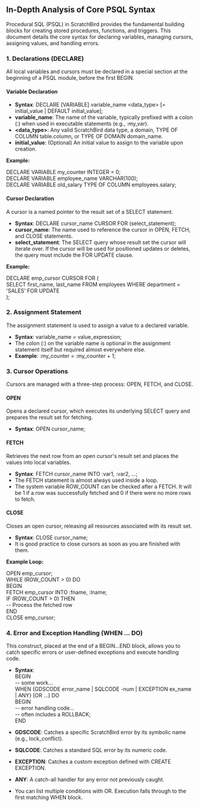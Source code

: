 ## **In-Depth Analysis of Core PSQL Syntax**

Procedural SQL (PSQL) in ScratchBird provides the fundamental building blocks for creating stored procedures, functions, and triggers. This document details the core syntax for declaring variables, managing cursors, assigning values, and handling errors.

### **1\. Declarations (DECLARE)**

All local variables and cursors must be declared in a special section at the beginning of a PSQL module, before the first BEGIN.

#### **Variable Declaration**

* **Syntax**: DECLARE \[VARIABLE\] variable\_name \<data\_type\> \[= initial\_value | DEFAULT initial\_value\];  
* **variable\_name**: The name of the variable, typically prefixed with a colon (:) when used in executable statements (e.g., :my\_var).  
* **\<data\_type\>**: Any valid ScratchBird data type, a domain, TYPE OF COLUMN table.column, or TYPE OF DOMAIN domain\_name.  
* **initial\_value**: (Optional) An initial value to assign to the variable upon creation.

**Example:**

DECLARE VARIABLE my\_counter INTEGER \= 0;  
DECLARE VARIABLE employee\_name VARCHAR(100);  
DECLARE VARIABLE old\_salary TYPE OF COLUMN employees.salary;

#### **Cursor Declaration**

A cursor is a named pointer to the result set of a SELECT statement.

* **Syntax**: DECLARE cursor\_name CURSOR FOR (select\_statement);  
* **cursor\_name**: The name used to reference the cursor in OPEN, FETCH, and CLOSE statements.  
* **select\_statement**: The SELECT query whose result set the cursor will iterate over. If the cursor will be used for positioned updates or deletes, the query must include the FOR UPDATE clause.

**Example:**

DECLARE emp\_cursor CURSOR FOR (  
  SELECT first\_name, last\_name FROM employees WHERE department \= 'SALES' FOR UPDATE  
);

### **2\. Assignment Statement**

The assignment statement is used to assign a value to a declared variable.

* **Syntax**: variable\_name \= value\_expression;  
* The colon (:) on the variable name is optional in the assignment statement itself but required almost everywhere else.  
* **Example**: :my\_counter \= :my\_counter \+ 1;

### **3\. Cursor Operations**

Cursors are managed with a three-step process: OPEN, FETCH, and CLOSE.

#### **OPEN**

Opens a declared cursor, which executes its underlying SELECT query and prepares the result set for fetching.

* **Syntax**: OPEN cursor\_name;

#### **FETCH**

Retrieves the next row from an open cursor's result set and places the values into local variables.

* **Syntax**: FETCH cursor\_name INTO :var1, :var2, ...;  
* The FETCH statement is almost always used inside a loop.  
* The system variable ROW\_COUNT can be checked after a FETCH. It will be 1 if a row was successfully fetched and 0 if there were no more rows to fetch.

#### **CLOSE**

Closes an open cursor, releasing all resources associated with its result set.

* **Syntax**: CLOSE cursor\_name;  
* It is good practice to close cursors as soon as you are finished with them.

**Example Loop:**

OPEN emp\_cursor;  
WHILE (ROW\_COUNT \> 0\) DO  
BEGIN  
  FETCH emp\_cursor INTO :fname, :lname;  
  IF (ROW\_COUNT \> 0\) THEN  
    \-- Process the fetched row  
END  
CLOSE emp\_cursor;

### **4\. Error and Exception Handling (WHEN ... DO)**

This construct, placed at the end of a BEGIN...END block, allows you to catch specific errors or user-defined exceptions and execute handling code.

* **Syntax**:  
  BEGIN  
    \-- some work...  
  WHEN {GDSCODE error\_name | SQLCODE \-num | EXCEPTION ex\_name | ANY} \[OR ...\] DO  
  BEGIN  
    \-- error handling code...  
    \-- often includes a ROLLBACK;  
  END

* **GDSCODE**: Catches a specific ScratchBird error by its symbolic name (e.g., lock\_conflict).  
* **SQLCODE**: Catches a standard SQL error by its numeric code.  
* **EXCEPTION**: Catches a custom exception defined with CREATE EXCEPTION.  
* **ANY**: A catch-all handler for any error not previously caught.  
* You can list multiple conditions with OR. Execution falls through to the first matching WHEN block.
